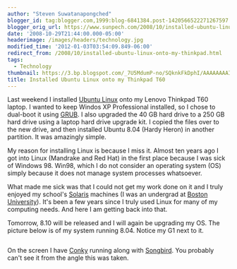 ```yaml
---
author: "Steven Suwatanapongched"
blogger_id: tag:blogger.com,1999:blog-6841384.post-1420566522271267597
blogger_orig_url: https://www.sunpech.com/2008/10/installed-ubuntu-linux-onto-my-thinkpad.html
date: '2008-10-29T21:44:00.000-05:00'
headerimage: /images/headers/technology.jpg
modified_time: '2012-01-03T03:54:09.849-06:00'
redirect_from: /2008/10/installed-ubuntu-linux-onto-my-thinkpad.html
tags:
  - Technology
thumbnail: https://3.bp.blogspot.com/_7U5MdumP-no/SQknkFkDphI/AAAAAAAAIQw/9D8L3k8Sdwg/s600/IMG_0076.JPG
title: Installed Ubuntu Linux onto my Thinkpad T60
---
```



Last weekend I installed <a href="https://www.ubuntu.com/">Ubuntu Linux</a> onto my Lenovo Thinkpad T60 laptop.  I wanted to keep Windos XP Professional installed, so I chose to dual-boot it using <a href="https://www.gnu.org/software/grub/">GRUB</a>.  I also upgraded the 40 GB hard drive to a 250 GB hard drive using a laptop hard drive upgrade kit.  I copied the files over to the new drive, and then installed Ubuntu 8.04 (Hardy Heron) in another partition.  It was amazingly simple.

My reason for installing Linux is because I miss it.  Almost ten years ago I got into Linux (Mandrake and Red Hat) in the first place because I was sick of Windows 98.  Win98, which I do not consider an operating system (OS) simply because it does not manage system processes whatsoever.  

What made me sick was that I could not get my work done on it and I truly enjoyed my school's <a href="https://en.wikipedia.org/wiki/Solaris_Operating_System">Solaris</a> machines (I was an undergrad at <a href="https://www.bu.edu/">Boston University</a>).  It's been a few years since I truly used Linux for many of my computing needs.  And here I am getting back into that.

Tomorrow, 8.10 will be released and I will again be upgrading my OS.  The picture below is of my system running 8.04.  Notice my G1 next to it.

<a href="https://3.bp.blogspot.com/_7U5MdumP-no/SQknkFkDphI/AAAAAAAAIQw/9D8L3k8Sdwg/s600-h/IMG_0076.jpg" alt=""><img    border="0" id="BLOGGER_PHOTO_ID_5262781140481320466" src="https://3.bp.blogspot.com/_7U5MdumP-no/SQknkFkDphI/AAAAAAAAIQw/9D8L3k8Sdwg/s400/IMG_0076.jpg" alt="" /></a>

On the screen I have <a href="https://conky.sourceforge.net/">Conky</a> running along with <a href="https://getsongbird.com/">Songbird</a>.  You probably can't see it from the angle this was taken.
